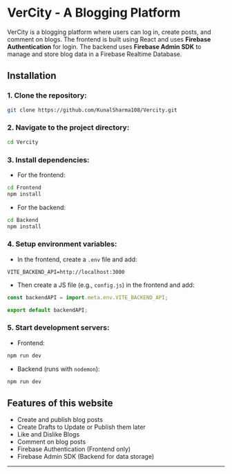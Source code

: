 # VerCity - A Blogging Platform

VerCity is a blogging platform where users can log in, create posts, and comment on blogs. The frontend is built using React and uses **Firebase Authentication** for login. The backend uses **Firebase Admin SDK** to manage and store blog data in a Firebase Realtime Database.

## Installation

### 1. Clone the repository:

```bash
git clone https://github.com/KunalSharma108/Vercity.git
```

### 2. Navigate to the project directory:

```bash
cd Vercity
```

### 3. Install dependencies:

- For the frontend:

```bash
cd Frontend
npm install
```

- For the backend:

```bash
cd Backend
npm install
```

### 4. Setup environment variables:

- In the frontend, create a `.env` file and add:

```env
VITE_BACKEND_API=http://localhost:3000
```

- Then create a JS file (e.g., `config.js`) in the frontend and add:

```js
const backendAPI = import.meta.env.VITE_BACKEND_API;

export default backendAPI;
```

### 5. Start development servers:

- Frontend:

```bash
npm run dev
```

- Backend (runs with `nodemon`):

```bash
npm run dev
```

## Features of this website

- Create and publish blog posts
- Create Drafts to Update or Publish them later
- Like and Dislike Blogs
- Comment on blog posts  
- Firebase Authentication (Frontend only)  
- Firebase Admin SDK (Backend for data storage)

---

